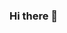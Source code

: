 ### Hi there 👋

<!--
**kglan/kglan** is a ✨ _special_ ✨ repository because its `README.md` (this file) appears on your GitHub profile.

Here are some ideas to get you started:

- 🔭 I’m currently working on MS in Data Science and React Project
- 🌱 I’m currently learning Machine Learning
- 👯 I’m looking to collaborate on any Deep learning Projects
- 🤔 I’m looking for help with optimal framework utilization
- 💬 Ask me about my incorporation of Software engineering to Pfizer facilities
- 📫 How to reach me: https://www.linkedin.com/in/keeno-glanville-238b7113b/
- 😄 Pronouns: He/him
- ⚡ Fun fact: I have developed a hobby of traveling
-->
